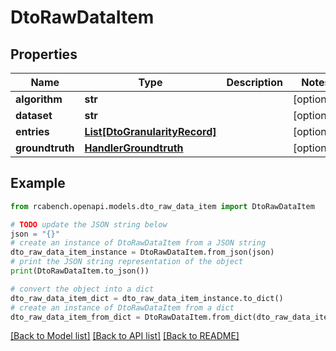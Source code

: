 # DtoRawDataItem


## Properties

Name | Type | Description | Notes
------------ | ------------- | ------------- | -------------
**algorithm** | **str** |  | [optional] 
**dataset** | **str** |  | [optional] 
**entries** | [**List[DtoGranularityRecord]**](DtoGranularityRecord.md) |  | [optional] 
**groundtruth** | [**HandlerGroundtruth**](HandlerGroundtruth.md) |  | [optional] 

## Example

```python
from rcabench.openapi.models.dto_raw_data_item import DtoRawDataItem

# TODO update the JSON string below
json = "{}"
# create an instance of DtoRawDataItem from a JSON string
dto_raw_data_item_instance = DtoRawDataItem.from_json(json)
# print the JSON string representation of the object
print(DtoRawDataItem.to_json())

# convert the object into a dict
dto_raw_data_item_dict = dto_raw_data_item_instance.to_dict()
# create an instance of DtoRawDataItem from a dict
dto_raw_data_item_from_dict = DtoRawDataItem.from_dict(dto_raw_data_item_dict)
```
[[Back to Model list]](../README.md#documentation-for-models) [[Back to API list]](../README.md#documentation-for-api-endpoints) [[Back to README]](../README.md)


